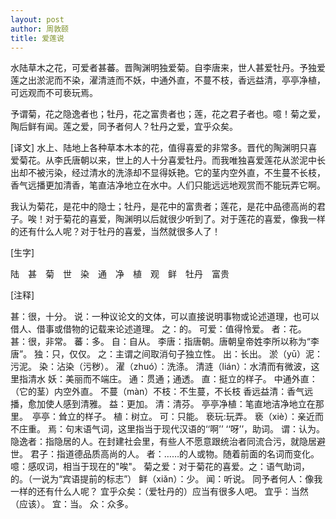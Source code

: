 ```yaml
---
layout: post
author: 周敦颐
title: 爱莲说
---
```


水陆草木之花，可爱者甚蕃。晋陶渊明独爱菊。自李唐来，世人甚爱牡丹。予独爱莲之出淤泥而不染，濯清涟而不妖，中通外直，不蔓不枝，香远益清，亭亭净植，可远观而不可亵玩焉。

予谓菊，花之隐逸者也；牡丹，花之富贵者也；莲，花之君子者也。噫！菊之爱，陶后鲜有闻。莲之爱，同予者何人？牡丹之爱，宜乎众矣。

[译文]
水上、陆地上各种草本木本的花，值得喜爱的非常多。晋代的陶渊明只喜爱菊花。从李氏唐朝以来，世上的人十分喜爱牡丹。而我唯独喜爱莲花从淤泥中长出却不被污染，经过清水的洗涤却不显得妖艳。它的茎内空外直，不生蔓不长枝，香气远播更加清香，笔直洁净地立在水中。人们只能远远地观赏而不能玩弄它啊。

我认为菊花，是花中的隐士；牡丹，是花中的富贵者；莲花，是花中品德高尚的君子。唉！对于菊花的喜爱，陶渊明以后就很少听到了。对于莲花的喜爱，像我一样的还有什么人呢？对于牡丹的喜爱，当然就很多人了！

[生字]

陆　甚　菊　世　染　通　净　植　观　鲜　牡丹　富贵

[注释]

甚：很，十分。
说：一种议论文的文体，可以直接说明事物或论述道理，也可以借人、借事或借物的记载来论述道理。
之：的。
可爱：值得怜爱。
者：花。
甚：很，非常。
蕃：多。
自：自从。
李唐：指唐朝。唐朝皇帝姓李所以称为“李唐”。
独：只，仅仅。
之：主谓之间取消句子独立性。
出：长出。
淤（yū）泥：污泥。
染：沾染（污秽）。
濯（zhuó）：洗涤。
清涟（lián）：水清而有微波，这里指清水
妖：美丽而不端庄。
通：贯通；通透。
直：挺立的样子。
中通外直：（它的茎）内空外直。
不蔓（màn）不枝：不生蔓，不长枝
香远益清：香气远播，愈加使人感到清雅。
益：更加。
清：清芬。
亭亭净植：笔直地洁净地立在那里。　亭亭：耸立的样子。
植：树立。
可：只能。
亵玩:玩弄。
亵（xiè）：亲近而不庄重。
焉：句末语气词，这里指当于现代汉语的‘‘啊’’ ‘‘呀’’，助词。
谓：认为。
隐逸者：指隐居的人。在封建社会里，有些人不愿意跟统治者同流合污，就隐居避世。
君子：指道德品质高尚的人。
者：……的人或物。随着前面的名词而变化。
噫：感叹词，相当于现在的"唉"。
菊之爱：对于菊花的喜爱。之：语气助词，的。（一说为“宾语提前的标志”）
鲜（xiǎn）：少。
闻：听说。
同予者何人：像我一样的还有什么人呢？
宜乎众矣：（爱牡丹的）应当有很多人吧。
宜乎：当然（应该）。
宜：当。
众：众多。